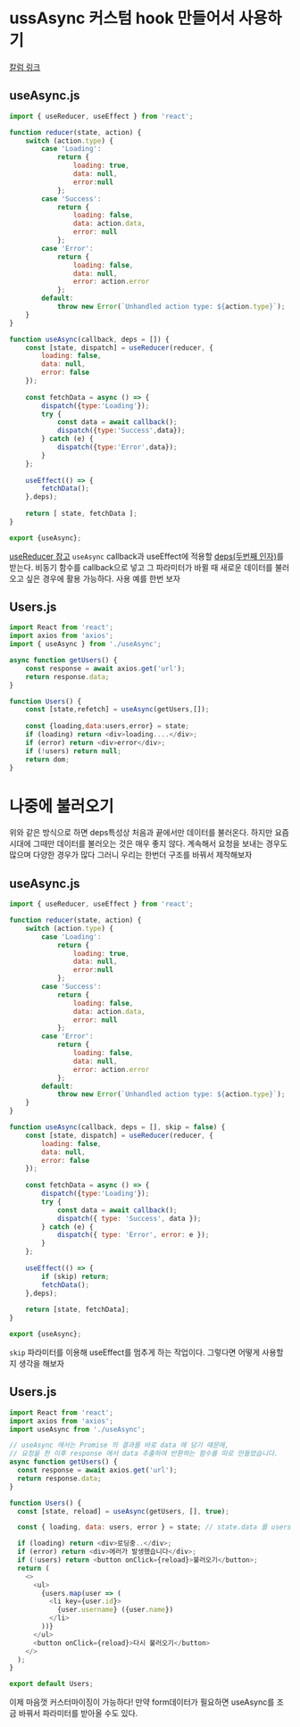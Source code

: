 # ussAsync 커스텀 hook 만들어서 사용하기

[칼럼 링크](https://react.vlpt.us/integrate-api/03-useAsync.html)

## useAsync.js

```javascript
import { useReducer, useEffect } from 'react';

function reducer(state, action) {
    switch (action.type) {
        case 'Loading':
            return {
                loading: true,
                data: null,
                error:null
            };
        case 'Success':
            return {
                loading: false,
                data: action.data,
                error: null
            };
        case 'Error':
            return {
                loading: false,
                data: null,
                error: action.error
            };
        default:
            throw new Error(`Unhandled action type: ${action.type}`);
    }
}

function useAsync(callback, deps = []) {
    const [state, dispatch] = useReducer(reducer, {
        loading: false,
        data: null,
        error: false
    });
    
    const fetchData = async () => {
        dispatch({type:'Loading'});
        try {
            const data = await callback();
            dispatch({type:'Success',data});
        } catch (e) {
            dispatch({type:'Error',data});
        }
    };
    
    useEffect(() => {
        fetchData();
    },deps);
    
    return [ state, fetchData ];
}

export {useAsync};
```

[useReducer 참고](https://react.vlpt.us/basic/20-useReducer.html) `useAsync` callback과 useEffect에 적용할 [deps(두번째 인자)](https://gist.github.com/ninanung/0ea87bc3d14ed8b1f9e7488561a4b910)를 받는다. 비동기 함수를 callback으로 넣고 그 파라미터가 바뀔 때 새로운 데이터를 불러오고 싶은 경우에 활용 가능하다. 사용 예를 한번 보자

## Users.js

```javascript
import React from 'react';
import axios from 'axios';
import { useAsync } from './useAsync';

async function getUsers() {
    const response = await axios.get('url');
    return response.data;
}

function Users() {
    const [state,refetch] = useAsync(getUsers,[]);
    
    const {loading,data:users,error} = state;
    if (loading) return <div>loading....</div>;
    if (error) return <div>error</div>;
    if (!users) return null;
    return dom;
}
```

# 나중에 불러오기

위와 같은 방식으로 하면 deps특성상 처음과 끝에서만 데이터를 불러온다. 하지만 요즘 시대에 그때만 데이터를 불러오는 것은 매우 좋지 않다. 계속해서 요청을 보내는 경우도 많으며 다양한 경우가 많다 그러니 우리는 한번더 구조를 바꿔서 제작해보자

## useAsync.js

```javascript
import { useReducer, useEffect } from 'react';

function reducer(state, action) {
    switch (action.type) {
        case 'Loading':
            return {
                loading: true,
                data: null,
                error:null
            };
        case 'Success':
            return {
                loading: false,
                data: action.data,
                error: null
            };
        case 'Error':
            return {
                loading: false,
                data: null,
                error: action.error
            };
        default:
            throw new Error(`Unhandled action type: ${action.type}`);
    }
}

function useAsync(callback, deps = [], skip = false) {
    const [state, dispatch] = useReducer(reducer, {
        loading: false,
        data: null,
        error: false
    });
    
    const fetchData = async () => {
        dispatch({type:'Loading'});
        try {
            const data = await callback();
            dispatch({ type: 'Success', data });
        } catch (e) {
            dispatch({ type: 'Error', error: e });
        }
    };
    
    useEffect(() => {
        if (skip) return;
        fetchData();
    },deps);
    
    return [state, fetchData];
}

export {useAsync};
```

`skip` 파라미터를 이용해 useEffect를 멈추게 하는 작업이다. 그렇다면 어떻게 사용할지 생각을 해보자

## Users.js

```javascript
import React from 'react';
import axios from 'axios';
import useAsync from './useAsync';

// useAsync 에서는 Promise 의 결과를 바로 data 에 담기 때문에,
// 요청을 한 이후 response 에서 data 추출하여 반환하는 함수를 따로 만들었습니다.
async function getUsers() {
  const response = await axios.get('url');
  return response.data;
}

function Users() {
  const [state, reload] = useAsync(getUsers, [], true);

  const { loading, data: users, error } = state; // state.data 를 users 키워드로 조회

  if (loading) return <div>로딩중..</div>;
  if (error) return <div>에러가 발생했습니다</div>;
  if (!users) return <button onClick={reload}>불러오기</button>;
  return (
    <>
      <ul>
        {users.map(user => (
          <li key={user.id}>
            {user.username} ({user.name})
          </li>
        ))}
      </ul>
      <button onClick={reload}>다시 불러오기</button>
    </>
  );
}

export default Users;
```

이제 마음껏 커스터마이징이 가능하다! 만약 form데이터가 필요하면 useAsync를 조금 바꿔서 파라미터를 받아올 수도 있다.